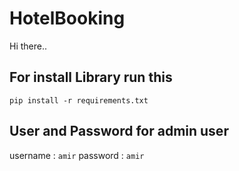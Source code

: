# HotelBooking
Hi there..


## For install Library run this
```
pip install -r requirements.txt
```

## User and Password for admin user

username : `amir`
password : `amir`


